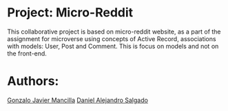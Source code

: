 <h1><b>Project: Micro-Reddit</b></h1>

This collaborative project is based on micro-reddit website, as a part of the assignment for microverse using concepts of Active Record, associations with models: User, Post and Comment. This is focus on models and not on the front-end.


<h1><b> Authors:</b></h1>
<a href="https://github.com/gonjavi/">Gonzalo Javier Mancilla</a>
<a href="https://github.com/AlejoCode">Daniel Alejandro Salgado</a> 

